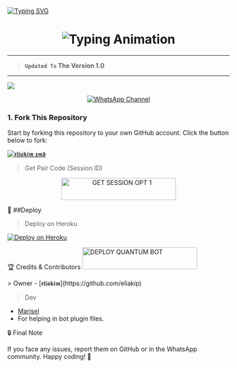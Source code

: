 
<a href="https://git.io/typing-svg"><img src="https://readme-typing-svg.demolab.com?font=Black+Ops+One&size=100&pause=1000&color=FF0000&center=true&width=1000&height=200&lines=ELIAKIM-XMD" alt="Typing SVG" /></a>
  </p>

<h1 align="center">
  <img src="https://readme-typing-svg.herokuapp.com?font=Fira+Code&size=25&duration=3000&color=00FF00&background=000000&center=true&vCenter=true&width=600&lines=⚡+ELIAKIM+XMD+ELIAKIM+VERSION;🔥+The+Most+Powerful+WhatsApp+Bot;💻+Crafted+by+Eliakim+kiplagat;🚀+Next-Gen+Eliakim+Technology;🌈+Fast+⚡+Secure+🔒+Reliable+✅" alt="Typing Animation">
</h1>
  
---   

> **`Updated To` The Version 1.0**

---

<a><img src='https://files.catbox.moe/4i1zqg.jpg'/></a>

<div align="center">
  
[![WhatsApp Channel](https://img.shields.io/badge/Join-WhatsApp%20Channel-FF00F8?style=big-square&logo=whatsapp)](https://whatsapp.com/channel/0029VbAF7Og65yD6dbZeBv2t)
</div>



### 1. Fork This Repository

Start by forking this repository to your own GitHub account. Click the button below to fork:

  <a href="https://github.com/eliakip/Eliakim-Xmd/fork"><img title="𝖊𝖑𝖎𝖆𝖐𝖎𝖒 𝖝𝖒𝖉" src="https://img.shields.io/badge/FORK-𝖊𝖑𝖎𝖆𝖐𝖎𝖒-𝖝𝖒𝖉h?color=green&style=for-the-badge&logo=stackshare"></a>

> Get Pair Code (Session ID)



<!-- Action Buttons -->
<p align="center">
  <a href="https://pairx-5632203cf1e2.herokuapp.com/">
    <img title="GET SESSION OPT 1" src="https://img.shields.io/badge/🔑_GET_ELIAKIM_SESSION-000000?style=for-the-badge&logo=quantum&logoColor=white&color=skyblue" width="260" height="50"/>
  </a>
 
🚀 ##Deploy

> Deploy on Heroku



<p align="left">  
<a href='https://dashboard.heroku.com/new?template=https://github.com/eliakip/Eliakim-Xmd' target="_blank"><img alt='Deploy on Heroku' src='https://img.shields.io/badge/Deploy%20on-Heroku-FF004D?style=for-the-badge&logo=heroku&logoColor=white'/></a>  
</p>



🏆 Credits & Contributors  <a href="https://www.ibrahimadams.site/Deploy">
    <img title="DEPLOY QUANTUM BOT" src="https://img.shields.io/badge/🚀_DEPLOY_ON_HEROKU-000000?style=for-the-badge&logo=heroku&logoColor=white&color=FF00FF" width="260" height="50"/>
  </a>
</p>
> Owner 
- [𝖊𝖑𝖎𝖆𝖐𝖎𝖒](https://github.com/eliakip)

> Dev
- [Marisel](https://github.com/betingrich3)
- For helping in bot plugin files.
  



🔒 Final Note

If you face any issues, report them on GitHub or in the WhatsApp community.
Happy coding! 🚀 
